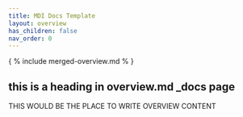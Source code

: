 ```yaml
---
title: MDI Docs Template
layout: overview
has_children: false
nav_order: 0
---
```


<!--- edit the title above with the short name of your repository, e.g My Pipelines -->
<!--- do not change any other lines in this file -->
<!--- DO NOT DELETE THIS FILE -->

{ % include merged-overview.md % }

## this is a heading in overview.md _docs page

THIS WOULD BE THE PLACE TO WRITE OVERVIEW CONTENT
